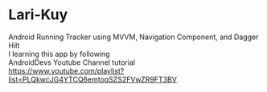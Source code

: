 # Lari-Kuy

Android Running Tracker using MVVM, Navigation Component, and Dagger Hilt <br> 
I learning this app by following <br>
AndroidDevs Youtube Channel tutorial <br>
https://www.youtube.com/playlist?list=PLQkwcJG4YTCQ6emtoqSZS2FVwZR9FT3BV

